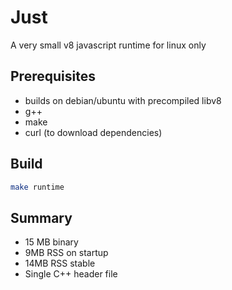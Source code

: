 # Just

A very small v8 javascript runtime for linux only

## Prerequisites
- builds on debian/ubuntu with precompiled libv8
- g++
- make
- curl (to download dependencies)

## Build
```bash
make runtime
```

## Summary
- 15 MB binary
- 9MB RSS on startup
- 14MB RSS stable
- Single C++ header file
